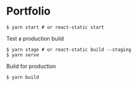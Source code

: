 # Portfolio

```
$ yarn start # or react-static start
```

Test a production build
```
$ yarn stage # or react-static build --staging
$ yarn serve
```

Build for production
```
$ yarn build
```
